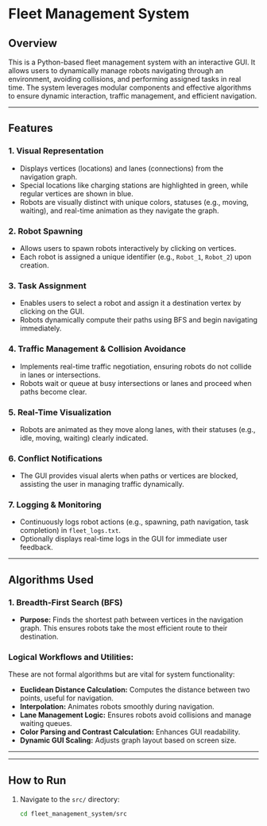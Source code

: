 # Fleet Management System

## Overview
This is a Python-based fleet management system with an interactive GUI. It allows users to dynamically manage robots navigating through an environment, avoiding collisions, and performing assigned tasks in real time. The system leverages modular components and effective algorithms to ensure dynamic interaction, traffic management, and efficient navigation.

---

## Features
### 1. **Visual Representation**
- Displays vertices (locations) and lanes (connections) from the navigation graph.
- Special locations like charging stations are highlighted in green, while regular vertices are shown in blue.
- Robots are visually distinct with unique colors, statuses (e.g., moving, waiting), and real-time animation as they navigate the graph.

### 2. **Robot Spawning**
- Allows users to spawn robots interactively by clicking on vertices.
- Each robot is assigned a unique identifier (e.g., `Robot_1`, `Robot_2`) upon creation.

### 3. **Task Assignment**
- Enables users to select a robot and assign it a destination vertex by clicking on the GUI.
- Robots dynamically compute their paths using BFS and begin navigating immediately.

### 4. **Traffic Management & Collision Avoidance**
- Implements real-time traffic negotiation, ensuring robots do not collide in lanes or intersections.
- Robots wait or queue at busy intersections or lanes and proceed when paths become clear.

### 5. **Real-Time Visualization**
- Robots are animated as they move along lanes, with their statuses (e.g., idle, moving, waiting) clearly indicated.

### 6. **Conflict Notifications**
- The GUI provides visual alerts when paths or vertices are blocked, assisting the user in managing traffic dynamically.

### 7. **Logging & Monitoring**
- Continuously logs robot actions (e.g., spawning, path navigation, task completion) in `fleet_logs.txt`.
- Optionally displays real-time logs in the GUI for immediate user feedback.

---

## Algorithms Used
### 1. **Breadth-First Search (BFS)**
- **Purpose:** Finds the shortest path between vertices in the navigation graph. This ensures robots take the most efficient route to their destination.

### Logical Workflows and Utilities:
These are not formal algorithms but are vital for system functionality:
- **Euclidean Distance Calculation:** Computes the distance between two points, useful for navigation.
- **Interpolation:** Animates robots smoothly during navigation.
- **Lane Management Logic:** Ensures robots avoid collisions and manage waiting queues.
- **Color Parsing and Contrast Calculation:** Enhances GUI readability.
- **Dynamic GUI Scaling:** Adjusts graph layout based on screen size.

---



---

## How to Run
1. Navigate to the `src/` directory:
   ```bash
   cd fleet_management_system/src
